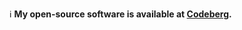 ℹ️ **My open-source software is available at [Codeberg][1].**

[1]: https://codeberg.org/TobyGiacometti?tab=repositories
